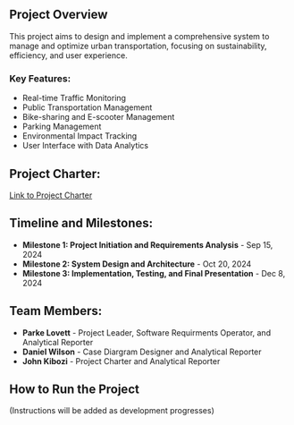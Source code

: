 ## Project Overview
This project aims to design and implement a comprehensive system to manage and optimize urban transportation, focusing on sustainability, efficiency, and user experience.

### Key Features:
- Real-time Traffic Monitoring
- Public Transportation Management
- Bike-sharing and E-scooter Management
- Parking Management
- Environmental Impact Tracking
- User Interface with Data Analytics

## Project Charter:
[Link to Project Charter](_____)

## Timeline and Milestones:
- **Milestone 1: Project Initiation and Requirements Analysis** - Sep 15, 2024
- **Milestone 2: System Design and Architecture** - Oct 20, 2024
- **Milestone 3: Implementation, Testing, and Final Presentation** - Dec 8, 2024

## Team Members:
- **Parke Lovett** - Project Leader, Software Requirments Operator, and Analytical Reporter
- **Daniel Wilson** - Case Diargram Designer and Analytical Reporter
- **John Kibozi** - Project Charter and Analytical Reporter

## How to Run the Project
(Instructions will be added as development progresses)


